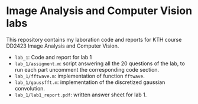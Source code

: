 # Image Analysis and Computer Vision labs

This repository contains my laboration code and reports for KTH course DD2423 Image Analysis and Computer Vision.

+ `lab_1`: Code and report for lab 1
+ `lab_1/assigment.m`: script answering all the 20 questions of the lab, to run each part uncomment the corresponding code section.
+ `lab_1/fftwave.m`: implementation of function `fftwave`.
+ `lab_1/gaussfft.m`: implementation of the discretized gaussian convolution.
+ `lab_1/lab1_report.pdf`: written answer sheet for lab 1.
